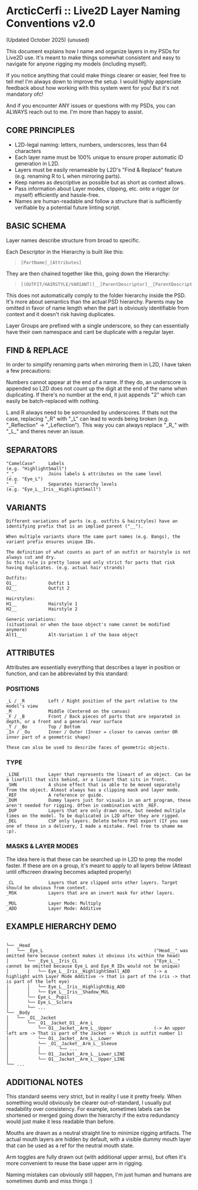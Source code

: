 # ArcticCerfi :: Live2D Layer Naming Conventions v2.0

(Updated October 2025) (unused)

This document explains how I name and organize layers in my PSDs for Live2D use.
It's meant to make things somewhat consistent and easy to navigate for anyone rigging my models (including myself).

If you notice anything that could make things clearer or easier, feel free to tell me! I'm always down to improve the setup.
I would highly appreciate feedback about how working with this system went for you! But it's not mandatory ofc!

And if you encounter ANY issues or questions with my PSDs, you can ALWAYS reach out to me. I'm more than happy to assist.


## CORE PRINCIPLES

- L2D-legal naming: letters, numbers, underscores, less than 64 characters
- Each layer name must be 100% unique to ensure proper automatic ID generation in L2D.
- Layers must be easily renameable by L2D's "Find & Replace" feature (e.g. renaming R to L when mirroring parts).
- Keep names as descriptive as possible but as short as context allows.
- Pass information about Layer modes, clipping, etc. onto a rigger (or myself) efficiently and hassle-free.
- Names are human-readable and follow a structure that is sufficiently verifiable by a potential future linting script.


## BASIC SCHEMA

Layer names describe structure from broad to specific.

Each Descriptor in the Hierarchy is built like this:

> ```
> [PartName]_[Attributes]
> ```

They are then chained together like this, going down the Hierarchy:

> ```
> [(OUTFIT/HAIRSTYLE/VARIANT)]__[ParentDescriptor]__[ParentDescriptor]__...__[PartDescriptor]
> ```

This does not automatically comply to the folder hierarchy inside the PSD. It's more about semantics than the actual PSD hierarchy.
Parents may be omitted in favor of name length when the part is obviously identifiable from context and it doesn't risk having duplicates.

Layer Groups are prefixed with a single underscore, so they can essentially have their own namespace and cant be duplicate with a regular layer.


## FIND & REPLACE

In order to simplify renaming parts when mirroring them in L2D, I have taken a few precautions:

Numbers cannot appear at the end of a name. If they do, an underscore is appended so L2D does not count up the digit at the end of the name when duplicating.
If there's no number at the end, it just appends "2" which can easily be batch-replaced with nothing.

L and R always need to be sorrounded by underscores. If thats not the case, replacing "_R" with "_L" can lead to words being broken (e.g. "_Reflection" -> "_Leflection").
This way you can always replace "\_R\_" with "\_L\_" and theres never an issue.


## SEPARATORS

```
"CamelCase" 	Labels					 							(e.g. "HighlightSmall")
"_" 			Joins labels & attributes on the same level 		(e.g. "Eye_L")
"__" 			Separates hierarchy levels 							(e.g. "Eye_L__Iris__HighlightSmall")
```


## VARIANTS

```
Different variations of parts (e.g. outfits & hairstyles) have an identifying prefix that is an implied parent ("__").

When multiple variants share the same part names (e.g. Bangs), the variant prefix ensures unique IDs.

The definition of what counts as part of an outfit or hairstyle is not always cut and dry.
So this rule is pretty loose and only strict for parts that risk having duplicates. (e.g. actual hair strands)
	
Outfits:
O1__  			Outfit 1
O2__  			Outfit 2
    
Hairstyles:
H1__			Hairstyle 1
H2__			Hairstyle 2
    
Generic variations:
(situational or when the base object's name cannot be modified anymore)
Alt1__			Alt-Variation 1 of the base object
```


## ATTRIBUTES

Attributes are essentially everything that describes a layer in position or function, and can be abbreviated by this standard:

### POSITIONS

```
_L / _R			Left / Right position of the part relative to the model's view
_M				Middle (Centered on the canvas)
_F / _B			Front / Back pieces of parts that are separated in depth, or a front and a general rear surface
_T / _Bo		Top / Bottom
_In / _Ou		Inner / Outer (Inner = closer to canvas center OR inner part of a geometric shape)
    
These can also be used to describe faces of geometric objects.
```

### TYPE

```
_LINE 			Layer that represents the lineart of an object. Can be a linefill that sits behind, or a lineart that sits in front.
_SHN			A shine effect that is able to be moved separately from the object. Almost always has a clipping mask and layer mode.
_REF			A reference or guide.
_DUM  			Dummy layers just for visuals in an art program, these aren't needed for rigging. Often in combination with _REF.
_DUP  			Layers that are only drawn once, but needed multiple times on the model. To be duplicated in L2D after they are rigged.
_DEL			CSP only layers. Delete before PSD export (If you see one of these in a delivery, I made a mistake. Feel free to shame me :p).
```

### MASKS & LAYER MODES

The idea here is that these can be searched up in L2D to prep the model faster. 
If these are on a group, it's meant to apply to all layers below (Atleast until offscreen drawing becomes adapted properly)

```
_CL 			Layers that are clipped onto other layers. Target should be obvious from context.
_MSK			Layers that are an invert mask for other layers.

_MUL  			Layer Mode: Multiply
_ADD  			Layer Mode: Additive
```

## EXAMPLE HIERARCHY DEMO
```

└── _Head											
│	└── _Eye_L											("Head__" was omitted here because context makes it obvious its within the head)
│		└──	_Eye_L__Iris_CL								("Eye_L__" cannot be omitted because Eye_L and Eye_R IDs would not be unique)
│		│	└── Eye_L__Iris__HighlightSmall_ADD			(-> a highlight with Layer Mode Additive -> that is part of the iris -> that is part of the left eye)
│		│	└── Eye_L__Iris__HighlightBig_ADD
│		│	└── Eye_L__Iris__Shadow_MUL
│		└──	Eye_L__Pupil
│		└──	Eye_L__Sclera
│		└── ...
└── _Body
│	└── _O1__Jacket
│		└── _O1__Jacket_O1__Arm_L						
│			└── O1__Jacket__Arm_L__Upper				(-> An upper left arm -> That is part of the Jacket -> Which is outfit number 1)
│			└── O1__Jacket__Arm_L__Lower
│			└── _O1__Jacket__Arm_L__Sleeve
│			│		└── ...
│			└── O1__Jacket__Arm_L__Lower_LINE
│			└── O1__Jacket__Arm_L__Upper_LINE
└── ...
```


## ADDITIONAL NOTES

This standard seems very strict, but in reality I use it pretty freely. When something would obviously be clearer out-of-standard, I usually put readability over consistency. For example, sometimes labels can be shortened or merged going down the hierarchy if the extra redundancy would just make it less readable than before.

Mouths are drawn as a neutral straight line to minimize rigging artifacts. The actual mouth layers are hidden by default, with a visible dummy mouth layer that can be used as a ref for the neutral mouth state.

Arm toggles are fully drawn out (with additional upper arms), but often it's more convenient to reuse the base upper arm in rigging.

Naming mistakes can obviously still happen, I'm just human and humans are sometimes dumb and miss things :)
